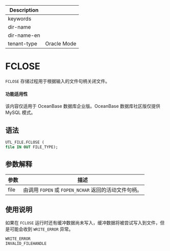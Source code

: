 | Description   |                 |
|---------------|-----------------|
| keywords      |                 |
| dir-name      |                 |
| dir-name-en   |                 |
| tenant-type   | Oracle Mode     |

# FCLOSE

`FCLOSE` 存储过程用于根据输入的文件句柄关闭文件。

  <main id="notice" >
    <h4>功能适用性</h4>
    <p>该内容仅适用于 OceanBase 数据库企业版。OceanBase 数据库社区版仅提供 MySQL 模式。</p>
  </main>

## 语法

```sql
UTL_FILE.FCLOSE (
file IN OUT FILE_TYPE);
```



## 参数解释



|  参数  |                   描述                   |
|------|----------------------------------------|
| file | 由调用 `FOPEN` 或 `FOPEN_NCHAR` 返回的活动文件句柄。 |



## 使用说明

如果在 `FCLOSE` 运行时还有缓冲数据尚未写入，缓冲数据将被尝试写入到文件，但是可能会收到 `WRITE_ERROR` 异常。

```sql
WRITE_ERROR
INVALID_FILEHANDLE
```


